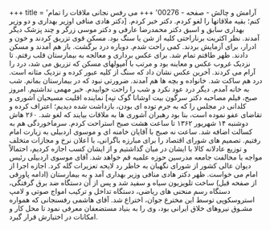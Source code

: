 +++
title = 'آرامش و چالش - صفحه - 00276'
+++
می رفس نجانی ملاقات را تمام کنم؛ بقیه ملاقاتها را لغو کردم. دکتر خبر کردم. [دکتر هادی منافی اوزیر بهداری و دو وزیر بهداری سابق و اسبق دکتر محمدرضا عارفی و دکتر موسی زرگر و چند پزشک دیگر آمدند. نظر اکثریت برناراحتی کلیه از شن یا سنگ بود. مسکن قوی تزریق کردند و خون و ادرار، برای آزمایش بردند. کمی راحت شدم. دوباره درد برگشت. باز هم آمدند و مسکن دادند. ظهر طاقتم تمام شد. برای عکس برداری و معالجه به بیمارستان قلب رفتم. تا نزدیک غروب عکس و معاینه بود و مرتب با آمپولهای مسکن که تزریق می شد، درد را آرام می کردند. آخرین عکس نشان داد که سنگ از کلیه عبور کرده و نزدیک مثانه است. درد هم ساکت شد. خانواده و بچه ها هم آمدند. ضرورتی نبود که در بیمارستان بمانم. شب به خانه آمدم. دیگر درد عود نکرد و شب را راحت خوابیدم. خبر مهمی نداشتیم. امروز صبح، فیلم مصاحبه دکتر سرگون بیت اوشانا گوک تپه] نماینده اقلیت مسیحیان آشوری و کلدانی در مجلس را که به جرم توده ای بودن، بازداشت شده دیدیم؛ اعتراف کرده و تقاضای عفو نموده است، بنا بود رهبران آشوری ها به ملاقات بیایند که لغو شد. ۲۶۰ هاش دوشنبه ۱۴ شهریور ۱۳۶۲ تا ساعت هشت صبح استراحت کردم. سرماخوردگی هم به کسالت اضافه شد. ساعت نه صبح با آقایان خامنه ای و موسوی اردبیلی به زیارت امام رفتیم. تصمیم های شورای اقتصاد را برای مبارزه باگرانی، با اعلان نرخ و مجازات متخلف و توزیع عادلانه کالا با ایشان در میان گذاشتیم و از ایشان کسب اجازه کردیم، احتمالاً مواجه با مخالفت جامعه مدرسین حوزه علمیه قم خواهد شد. آقای موسوی اردبیلی رئیس دیوان عالی کشور از شورای نگهبان به خاطر رد لایحه تعزیرات گله کرد. اجازه اجرا از امام می خواست. ظهر دکتر هادی منافی وزیر بهداری آمد و به بیمارستان (ادامه پاورقی از صفحه قبل) ساخت تلویزیون سیاه و سفید شد و پس از آن دستگاه ضد برق گرفتگی، دستگاه رسم منحنی های ریاضی، دستگاه تداخل و ترکیب امواج صوتی و لامپ استروسکوپی توسط این مخترع جوان، اختراع شد. آقای هاشمی رفسنجانی که همواره مشـوق نیروهای خلاق ایرانی بود، وی را به بنیاد مستضعفان معرفی نمود تا محل کار و امکانات در اختیارش قرار گیرد.